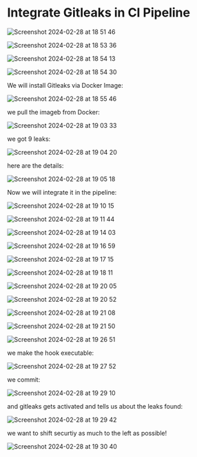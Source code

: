 # Integrate Gitleaks in CI Pipeline

![Screenshot 2024-02-28 at 18 51 46](https://github.com/redjules/Integrate-Gitleaks-in-CI-Pipeline/assets/106017493/12e93803-4221-4cd4-8110-5e965f0788c1)


![Screenshot 2024-02-28 at 18 53 36](https://github.com/redjules/Integrate-Gitleaks-in-CI-Pipeline/assets/106017493/ab020050-458d-4bd7-8946-501bfaa91267)


![Screenshot 2024-02-28 at 18 54 13](https://github.com/redjules/Integrate-Gitleaks-in-CI-Pipeline/assets/106017493/3964bbfb-8c3d-4874-95c6-514ca0ceff91)


![Screenshot 2024-02-28 at 18 54 30](https://github.com/redjules/Integrate-Gitleaks-in-CI-Pipeline/assets/106017493/a13de15b-5890-466d-aa99-dda5b5671271)

We will install Gitleaks via Docker Image:

![Screenshot 2024-02-28 at 18 55 46](https://github.com/redjules/Integrate-Gitleaks-in-CI-Pipeline/assets/106017493/3b2ce508-b4d5-457b-be7f-0db1ef62ef13)

we pull the imageb from Docker:

![Screenshot 2024-02-28 at 19 03 33](https://github.com/redjules/Integrate-Gitleaks-in-CI-Pipeline/assets/106017493/0afca987-ef10-4505-a6cd-d0a55fed9337)

we got 9 leaks:

![Screenshot 2024-02-28 at 19 04 20](https://github.com/redjules/Integrate-Gitleaks-in-CI-Pipeline/assets/106017493/a16356ee-046c-4bb7-98ac-8f677dd51e24)

here are the details:

![Screenshot 2024-02-28 at 19 05 18](https://github.com/redjules/Integrate-Gitleaks-in-CI-Pipeline/assets/106017493/60037865-8646-4027-b0cd-281fc8c856f1)

Now we will integrate it in the pipeline:

![Screenshot 2024-02-28 at 19 10 15](https://github.com/redjules/Integrate-Gitleaks-in-CI-Pipeline/assets/106017493/945f5b0b-62e7-49ec-bb07-9a77de0616a8)

![Screenshot 2024-02-28 at 19 11 44](https://github.com/redjules/Integrate-Gitleaks-in-CI-Pipeline/assets/106017493/92918bef-7df4-4c09-b55d-04ead53f327e)

![Screenshot 2024-02-28 at 19 14 03](https://github.com/redjules/Integrate-Gitleaks-in-CI-Pipeline/assets/106017493/2010f5f4-bed3-4028-bf64-6b13e23173d7)


![Screenshot 2024-02-28 at 19 16 59](https://github.com/redjules/Integrate-Gitleaks-in-CI-Pipeline/assets/106017493/0e2f159a-1d62-4341-bb37-a04a5611d697)


![Screenshot 2024-02-28 at 19 17 15](https://github.com/redjules/Integrate-Gitleaks-in-CI-Pipeline/assets/106017493/2687d23f-db11-4135-9897-d0d0b513389c)

![Screenshot 2024-02-28 at 19 18 11](https://github.com/redjules/Integrate-Gitleaks-in-CI-Pipeline/assets/106017493/d22ecc46-a815-4845-a9eb-1eaa2332df21)


![Screenshot 2024-02-28 at 19 20 05](https://github.com/redjules/Integrate-Gitleaks-in-CI-Pipeline/assets/106017493/b9e4132c-079f-415f-b8ae-e2c2f78248b4)


![Screenshot 2024-02-28 at 19 20 52](https://github.com/redjules/Integrate-Gitleaks-in-CI-Pipeline/assets/106017493/b9d63b1d-168f-4d73-bebd-ce2205406d06)

![Screenshot 2024-02-28 at 19 21 08](https://github.com/redjules/Integrate-Gitleaks-in-CI-Pipeline/assets/106017493/c5431c24-6d46-4ff6-9240-4019ae4613ee)


![Screenshot 2024-02-28 at 19 21 50](https://github.com/redjules/Integrate-Gitleaks-in-CI-Pipeline/assets/106017493/9149ea82-df54-4484-a5d2-4d7d86ad9854)

![Screenshot 2024-02-28 at 19 26 51](https://github.com/redjules/Integrate-Gitleaks-in-CI-Pipeline/assets/106017493/846864c3-ef5f-46d2-b98a-979687ef607d)

we make the hook executable:

![Screenshot 2024-02-28 at 19 27 52](https://github.com/redjules/Integrate-Gitleaks-in-CI-Pipeline/assets/106017493/00b921f6-493d-4ba7-bc0c-69052e681310)

we commit:

![Screenshot 2024-02-28 at 19 29 10](https://github.com/redjules/Integrate-Gitleaks-in-CI-Pipeline/assets/106017493/334fc0dd-3f80-43b5-bb1a-35c37084c766)

and gitleaks gets activated and tells us about the leaks found:

![Screenshot 2024-02-28 at 19 29 42](https://github.com/redjules/Integrate-Gitleaks-in-CI-Pipeline/assets/106017493/f42bb7b7-adb7-4a4b-abd3-525ea4cbf381)

we want to shift securtiy as much to the left as possible!

![Screenshot 2024-02-28 at 19 30 40](https://github.com/redjules/Integrate-Gitleaks-in-CI-Pipeline/assets/106017493/5a11b939-11a3-4ba9-95be-4e61297600a4)

